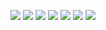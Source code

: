 ![](/gallery/tp.jpg)
![](/gallery/aim.jpg)
![](/gallery/swim-cr.jpg)
![](/gallery/swim-r.jpg)
![](/gallery/creeper.jpg)
![](/gallery/spider.jpg)
![](/gallery/enderman.jpg)
